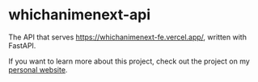 # whichanimenext-api

The API that serves https://whichanimenext-fe.vercel.app/, written with FastAPI.

If you want to learn more about this project, check out the project on my [personal website](https://jonlinkens.com/whichanimenext).

